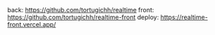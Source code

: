 back: https://github.com/tortugichh/realtime
front: https://github.com/tortugichh/realtime-front
deploy: https://realtime-front.vercel.app/
